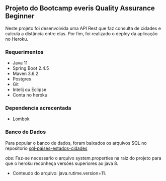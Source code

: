 ## Projeto do Bootcamp everis Quality Assurance Beginner

  Neste projeto foi desenvolvida uma API Rest que faz consulta de cidades e calcula a distância entre elas. Por fim, foi realizado o deploy da aplicação no Heroku.

### Requerimentos

 * Java 11
 * Spring Boot 2.4.5
 * Maven 3.6.2
 * Postgres
 * Git
 * Intelij ou Eclipse
 * Conta no heroku

### Dependencia acrecentada

 * Lombok

### Banco de Dados

 Para popular o banco de dados, foram baixados os arquivos SQL no repositorio [sql-paises-estados-cidades](https://github.com/chinnonsantos/sql-paises-estados-cidades)
 
 *obs:* Faz-se necessario o arquivo system.properties na raiz do projeto para que o heroku reconheça versões superiores ao java 8.

 * Conteudo do arquivo: java.rutime.version=11.
